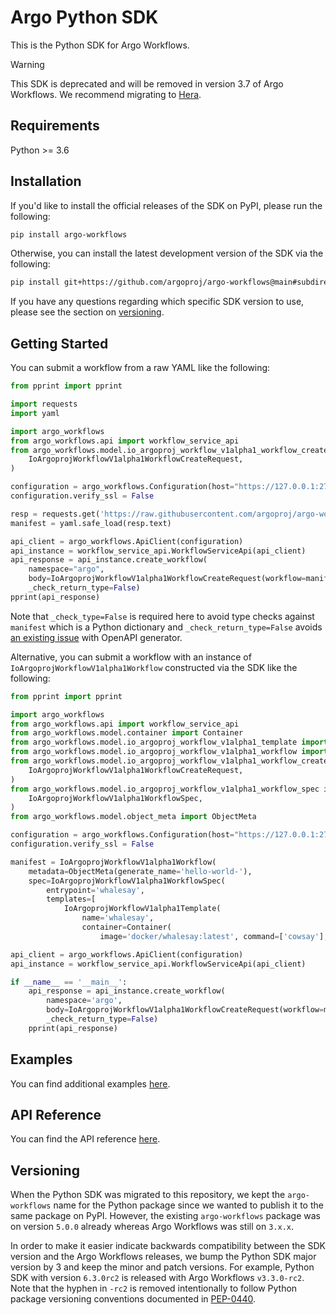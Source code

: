 # Argo Python SDK

This is the Python SDK for Argo Workflows.

> [!WARNING]
> This SDK is deprecated and will be removed in version 3.7 of Argo Workflows.
> We recommend migrating to [Hera](https://github.com/argoproj-labs/hera).

## Requirements

Python >= 3.6

## Installation

If you'd like to install the official releases of the SDK on PyPI, please run the following:

```sh
pip install argo-workflows
```

Otherwise, you can install the latest development version of the SDK via the following:

```sh
pip install git+https://github.com/argoproj/argo-workflows@main#subdirectory=sdks/python/client
```

If you have any questions regarding which specific SDK version to use, please see the section on [versioning](#versioning).

## Getting Started

You can submit a workflow from a raw YAML like the following:

```python
from pprint import pprint

import requests
import yaml

import argo_workflows
from argo_workflows.api import workflow_service_api
from argo_workflows.model.io_argoproj_workflow_v1alpha1_workflow_create_request import (
    IoArgoprojWorkflowV1alpha1WorkflowCreateRequest,
)

configuration = argo_workflows.Configuration(host="https://127.0.0.1:2746")
configuration.verify_ssl = False

resp = requests.get('https://raw.githubusercontent.com/argoproj/argo-workflows/main/examples/hello-world.yaml')
manifest = yaml.safe_load(resp.text)

api_client = argo_workflows.ApiClient(configuration)
api_instance = workflow_service_api.WorkflowServiceApi(api_client)
api_response = api_instance.create_workflow(
    namespace="argo",
    body=IoArgoprojWorkflowV1alpha1WorkflowCreateRequest(workflow=manifest, _check_type=False),
    _check_return_type=False)
pprint(api_response)

```

Note that `_check_type=False` is required here to avoid type checks against `manifest` which is a Python dictionary and `_check_return_type=False` avoids [an existing issue](https://github.com/argoproj/argo-workflows/issues/7293) with OpenAPI generator.

Alternative, you can submit a workflow with an instance of `IoArgoprojWorkflowV1alpha1Workflow` constructed via the SDK
like the following:

```python
from pprint import pprint

import argo_workflows
from argo_workflows.api import workflow_service_api
from argo_workflows.model.container import Container
from argo_workflows.model.io_argoproj_workflow_v1alpha1_template import IoArgoprojWorkflowV1alpha1Template
from argo_workflows.model.io_argoproj_workflow_v1alpha1_workflow import IoArgoprojWorkflowV1alpha1Workflow
from argo_workflows.model.io_argoproj_workflow_v1alpha1_workflow_create_request import (
    IoArgoprojWorkflowV1alpha1WorkflowCreateRequest,
)
from argo_workflows.model.io_argoproj_workflow_v1alpha1_workflow_spec import (
    IoArgoprojWorkflowV1alpha1WorkflowSpec,
)
from argo_workflows.model.object_meta import ObjectMeta

configuration = argo_workflows.Configuration(host="https://127.0.0.1:2746")
configuration.verify_ssl = False

manifest = IoArgoprojWorkflowV1alpha1Workflow(
    metadata=ObjectMeta(generate_name='hello-world-'),
    spec=IoArgoprojWorkflowV1alpha1WorkflowSpec(
        entrypoint='whalesay',
        templates=[
            IoArgoprojWorkflowV1alpha1Template(
                name='whalesay',
                container=Container(
                    image='docker/whalesay:latest', command=['cowsay'], args=['hello world']))]))

api_client = argo_workflows.ApiClient(configuration)
api_instance = workflow_service_api.WorkflowServiceApi(api_client)

if __name__ == '__main__':
    api_response = api_instance.create_workflow(
        namespace='argo',
        body=IoArgoprojWorkflowV1alpha1WorkflowCreateRequest(workflow=manifest),
        _check_return_type=False)
    pprint(api_response)

```

## Examples

You can find additional examples [here](tests).

## API Reference

You can find the API reference [here](client/docs).

## Versioning

When the Python SDK was migrated to this repository, we kept the `argo-workflows` name for the Python
package since we wanted to publish it to the same package on PyPI. However, the existing `argo-workflows`
package was on version `5.0.0` already whereas Argo Workflows was still on `3.x.x`.

In order to make it easier indicate backwards compatibility between the SDK version and the Argo Workflows
releases, we bump the Python SDK major version by 3 and keep the minor and patch versions. For example,
Python SDK with version `6.3.0rc2` is released with Argo Workflows `v3.3.0-rc2`. Note that the hyphen
in `-rc2` is removed intentionally to follow Python package versioning conventions documented in [PEP-0440](https://www.python.org/dev/peps/pep-0440/).
